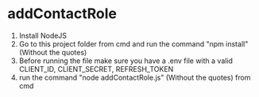 # addContactRole
1. Install NodeJS
2. Go to this project folder from cmd and run the command "npm install" (Without the quotes)
3. Before running the file make sure you have a .env file with a valid CLIENT_ID, CLIENT_SECRET, REFRESH_TOKEN
4. run the command "node addContactRole.js" (Without the quotes) from cmd